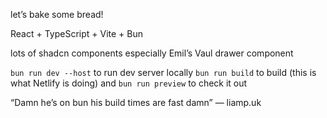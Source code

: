 let’s bake some bread!

React + TypeScript + Vite + Bun

lots of shadcn components especially Emil’s Vaul drawer component

`bun run dev --host` to run dev server locally
`bun run build` to build (this is what Netlify is doing) and `bun run preview` to check it out

“Damn he’s on bun his build times are fast damn” — liamp.uk

